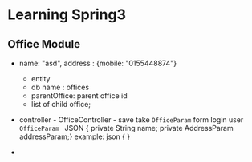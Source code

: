 # Learning Spring3
## Office Module

- name: "asd", address : {mobile: "0155448874"}
    - entity 
    - db name : offices
    - parentOffice: parent office id
    - list of child office;


- controller
        - OfficeController
            - save
                take `OfficeParam` form login user
                `OfficeParam ` JSON {    private String name;
    private AddressParam addressParam;}
    example: json {
}
- 
            
